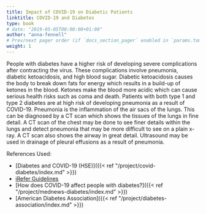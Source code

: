 ```yaml
---
title: Impact of COVID-19 on Diabetic Patients
linktitle: COVID-19 and Diabetes
type: book
# date: "2019-05-05T00:00:00+01:00"
author: "anna-fennell"
# Prev/next pager order (if `docs_section_pager` enabled in `params.toml`)
weight: 1
---
```


People with diabetes have a higher risk of developing severe complications after contracting the virus. These complications involve pneumonia, diabetic ketoacidosis, and high blood sugar. Diabetic ketoacidosis causes the body to break down fats for energy which results in a build-up of ketones in the blood. Ketones make the blood more acidic which can cause serious health risks such as coma and death. 
Patients with both type 1 and type 2 diabetes are at high risk of developing pneumonia as a result of COVID-19. Pneumonia is the inflammation of the air sacs of the lungs. This can be diagnosed by a CT scan which shows the tissues of the lungs in fine detail. A CT scan of the chest may be done to see finer details within the lungs and detect pneumonia that may be more difficult to see on a plain x-ray. A CT scan also shows the airway in great detail. Ultrasound may be used in drainage of pleural effusions as a result of pneumonia. 

References Used:

* [Diabetes and COVID-19 (HSE)]({{< ref "/project/covid-diabetes/index.md" >}})
* [iRefer Guidelines](https://www.irefer.org.uk/)
* [How does COVID-19 affect people with diabetes?]({{< ref "/project/mednews-diabetes/index.md" >}})
* [American Diabetes Association]({{< ref "/project/diabetes-association/index.md" >}})
